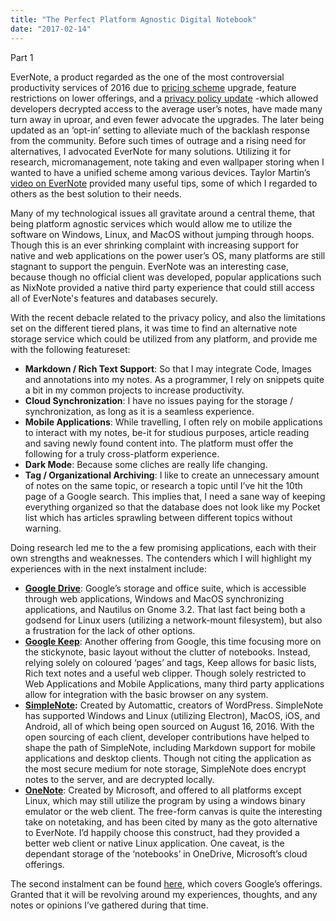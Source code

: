 ```yaml
---
title: "The Perfect Platform Agnostic Digital Notebook"
date: "2017-02-14"
---
```


Part 1

EverNote, a product regarded as the one of the most controversial productivity services of 2016 due to [pricing scheme](http://lifehacker.com/evernote-limits-device-sharing-for-free-users-bumps-up-1782744350) upgrade, feature restrictions on lower offerings, and a [privacy policy update](https://blog.evernote.com/blog/2016/12/15/evernote-revisits-privacy-policy/) -which allowed developers decrypted access to the average user’s notes, have made many turn away in uproar, and even fewer advocate the upgrades. The later being updated as an ‘opt-in’ setting to alleviate much of the backlash response from the community. Before such times of outrage and a rising need for alternatives, I advocated EverNote for many solutions. Utilizing it for research, micromanagement, note taking and even wallpaper storing when I wanted to have a unified scheme among various devices. Taylor Martin’s [video on EverNote](https://www.youtube.com/watch?v=DhhesBiSlVk) provided many useful tips, some of which I regarded to others as the best solution to their needs.

Many of my technological issues all gravitate around a central theme, that being platform agnostic services which would allow me to utilize the software on Windows, Linux, and MacOS without jumping through hoops. Though this is an ever shrinking complaint with increasing support for native and web applications on the power user’s OS, many platforms are still stagnant to support the penguin. EverNote was an interesting case, because though no official client was developed, popular applications such as NixNote provided a native third party experience that could still access all of EverNote's features and databases securely.

With the recent debacle related to the privacy policy, and also the limitations set on the different tiered plans, it was time to find an alternative note storage service which could be utilized from any platform, and provide me with the following featureset:

- **Markdown / Rich Text Support**: So that I may integrate Code, Images and annotations into my notes. As a programmer, I rely on snippets quite a bit in my common projects to increase productivity.
- **Cloud Synchronization**: I have no issues paying for the storage / synchronization, as long as it is a seamless experience.
- **Mobile Applications**: While travelling, I often rely on mobile applications to interact with my notes, be-it for studious purposes, article reading and saving newly found content into. The platform must offer the following for a truly cross-platform experience.
- **Dark Mode**: Because some cliches are really life changing.
- **Tag / Organizational Archiving**: I like to create an unnecessary amount of notes on the same topic, or research a topic until I’ve hit the 10th page of a Google search. This implies that, I need a sane way of keeping everything organized so that the database does not look like my Pocket list which has articles sprawling between different topics without warning.

Doing research led me to the a few promising applications, each with their own strengths and weaknesses. The contenders which I will highlight my experiences with in the next instalment include:

- [**Google Drive**](http://www.drive.google.com): Google’s storage and office suite, which is accessible through web applications, Windows and MacOS synchronizing applications, and Nautilus on Gnome 3.2. That last fact being both a godsend for Linux users (utilizing a network-mount filesystem), but also a frustration for the lack of other options.
- [**Google Keep**](https://keep.google.com/#home): Another offering from Google, this time focusing more on the stickynote, basic layout without the clutter of notebooks. Instead, relying solely on coloured ‘pages’ and tags, Keep allows for basic lists, Rich text notes and a useful web clipper. Though solely restricted to Web Applications and Mobile Applications, many third party applications allow for integration with the basic browser on any system.
- **[SimpleNote](https://simplenote.com/):** Created by Automattic, creators of WordPress. SimpleNote has supported Windows and Linux (utilizing Electron), MacOS, iOS, and Android, all of which being open sourced on August 16, 2016. With the open sourcing of each client, developer contributions have helped to shape the path of SimpleNote, including Markdown support for mobile applications and desktop clients. Though not citing the application as the most secure medium for note storage, SimpleNote does encrypt notes to the server, and are decrypted locally. 
- [**OneNote**](https://www.google.ca/url?sa=t&rct=j&q=&esrc=s&source=web&cd=1&cad=rja&uact=8&ved=0ahUKEwj75tCPno7SAhWs1IMKHcvdCT8QFggcMAA&url=https%3A%2F%2Fwww.onenote.com%2F&usg=AFQjCNHy7rrw8qvY62DQReyt1QMwiih7EQ&sig2=8uaML9mRZXnhcxupENgKFA): Created by Microsoft, and offered to all platforms except Linux, which may still utilize the program by using a windows binary emulator or the web client. The free-form canvas is quite the interesting take on notetaking, and has been cited by many as the goto alternative to EverNote. I’d happily choose this construct, had they provided a better web client or native Linux application. One caveat, is the dependant storage of the ‘notebooks’ in OneDrive, Microsoft’s cloud offerings.

The second instalment can be found [here](http://raygervais.ca/the-perfect-platform-agnostic-digital-notebook-2/), which covers Google’s offerings. Granted that it will be revolving around my experiences, thoughts, and any notes or opinions I’ve gathered during that time.
